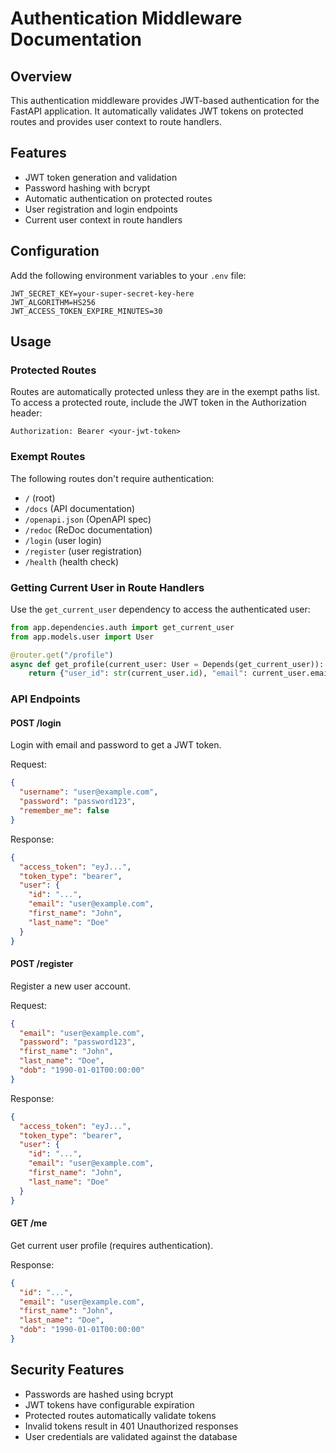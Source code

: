 # Authentication Middleware Documentation

## Overview

This authentication middleware provides JWT-based authentication for the FastAPI application. It automatically validates JWT tokens on protected routes and provides user context to route handlers.

## Features

- JWT token generation and validation
- Password hashing with bcrypt
- Automatic authentication on protected routes
- User registration and login endpoints
- Current user context in route handlers

## Configuration

Add the following environment variables to your `.env` file:

```env
JWT_SECRET_KEY=your-super-secret-key-here
JWT_ALGORITHM=HS256
JWT_ACCESS_TOKEN_EXPIRE_MINUTES=30
```

## Usage

### Protected Routes

Routes are automatically protected unless they are in the exempt paths list. To access a protected route, include the JWT token in the Authorization header:

```
Authorization: Bearer <your-jwt-token>
```

### Exempt Routes

The following routes don't require authentication:
- `/` (root)
- `/docs` (API documentation)
- `/openapi.json` (OpenAPI spec)
- `/redoc` (ReDoc documentation)
- `/login` (user login)
- `/register` (user registration)
- `/health` (health check)

### Getting Current User in Route Handlers

Use the `get_current_user` dependency to access the authenticated user:

```python
from app.dependencies.auth import get_current_user
from app.models.user import User

@router.get("/profile")
async def get_profile(current_user: User = Depends(get_current_user)):
    return {"user_id": str(current_user.id), "email": current_user.email}
```

### API Endpoints

#### POST /login
Login with email and password to get a JWT token.

Request:
```json
{
  "username": "user@example.com",
  "password": "password123",
  "remember_me": false
}
```

Response:
```json
{
  "access_token": "eyJ...",
  "token_type": "bearer",
  "user": {
    "id": "...",
    "email": "user@example.com",
    "first_name": "John",
    "last_name": "Doe"
  }
}
```

#### POST /register
Register a new user account.

Request:
```json
{
  "email": "user@example.com",
  "password": "password123",
  "first_name": "John",
  "last_name": "Doe",
  "dob": "1990-01-01T00:00:00"
}
```

Response:
```json
{
  "access_token": "eyJ...",
  "token_type": "bearer",
  "user": {
    "id": "...",
    "email": "user@example.com",
    "first_name": "John",
    "last_name": "Doe"
  }
}
```

#### GET /me
Get current user profile (requires authentication).

Response:
```json
{
  "id": "...",
  "email": "user@example.com",
  "first_name": "John",
  "last_name": "Doe",
  "dob": "1990-01-01T00:00:00"
}
```

## Security Features

- Passwords are hashed using bcrypt
- JWT tokens have configurable expiration
- Protected routes automatically validate tokens
- Invalid tokens result in 401 Unauthorized responses
- User credentials are validated against the database